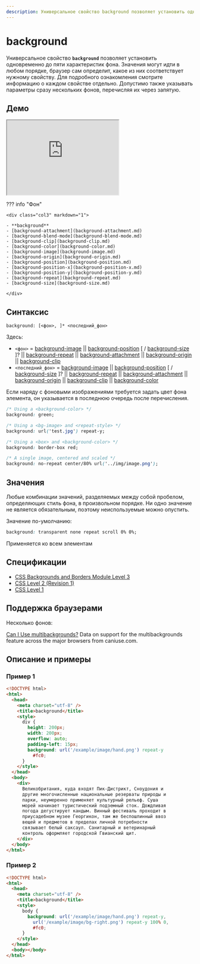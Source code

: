```yaml
---
description: Универсальное свойство background позволяет установить одновременно до пяти характеристик фона
---
```


# background

Универсальное свойство **`background`** позволяет установить одновременно до пяти характеристик фона. Значения могут идти в любом порядке, браузер сам определит, какое из них соответствует нужному свойству. Для подробного ознакомления смотрите информацию о каждом свойстве отдельно. Допустимо также указывать параметры сразу нескольких фонов, перечисляя их через запятую.

## Демо

<iframe class="interactive is-default-height" height="200" src="https://interactive-examples.mdn.mozilla.net/pages/css/background.html" title="MDN Web Docs Interactive Example" loading="lazy" data-readystate="complete"></iframe>

??? info "Фон"

    <div class="col3" markdown="1">

    - **background**
    - [background-attachment](background-attachment.md)
    - [background-blend-mode](background-blend-mode.md)
    - [background-clip](background-clip.md)
    - [background-color](background-color.md)
    - [background-image](background-image.md)
    - [background-origin](background-origin.md)
    - [background-position](background-position.md)
    - [background-position-x](background-position-x.md)
    - [background-position-y](background-position-y.md)
    - [background-repeat](background-repeat.md)
    - [background-size](background-size.md)

    </div>

## Синтаксис

```
background: [<фон>, ]* <последний_фон>
```

Здесь:

- `<фон>` = [background-image](background-image.md) || [background-position](background-position.md) [ / [background-size](background-size.md) ]? || [background-repeat](background-repeat.md) || [background-attachment](background-attachment.md) || [background-origin](background-origin.md) || [background-clip](background-clip.md)
- `<последний_фон>` = [background-image](background-image.md) || [background-position](background-position.md) [ / [background-size](background-size.md) ]? || [background-repeat](background-repeat.md) || [background-attachment](background-attachment.md) || [background-origin](background-origin.md) || [background-clip](background-clip.md) || [background-color](background-color.md)

Если наряду с фоновыми изображениями требуется задать цвет фона элемента, он указывается в последнюю очередь после перечисления.

```css
/* Using a <background-color> */
background: green;

/* Using a <bg-image> and <repeat-style> */
background: url('test.jpg') repeat-y;

/* Using a <box> and <background-color> */
background: border-box red;

/* A single image, centered and scaled */
background: no-repeat center/80% url('../img/image.png');
```

## Значения

Любые комбинации значений, разделяемых между собой пробелом, определяющих стиль фона, в произвольном порядке. Ни одно значение не является обязательным, поэтому неиспользуемые можно опустить.

Значение по-умолчанию:

```css
background: transparent none repeat scroll 0% 0%;
```

Применяется ко всем элементам

## Спецификации

- [CSS Backgrounds and Borders Module Level 3](https://www.w3.org/TR/css3-background/#the-background)
- [CSS Level 2 (Revision 1)](http://www.w3.org/TR/CSS2/colors.html#propdef-background)
- [CSS Level 1](http://www.w3.org/TR/CSS1/#background)

## Поддержка браузерами

Несколько фонов:

<p class="ciu_embed" data-feature="multibackgrounds" data-periods="future_1,current,past_1,past_2">
  <a href="http://caniuse.com/#feat=multibackgrounds">Can I Use multibackgrounds?</a> Data on support for the multibackgrounds feature across the major browsers from caniuse.com.
</p>

## Описание и примеры

### Пример 1

```html
<!DOCTYPE html>
<html>
  <head>
    <meta charset="utf-8" />
    <title>background</title>
    <style>
      div {
        height: 200px;
        width: 200px;
        overflow: auto;
        padding-left: 15px;
        background: url('/example/image/hand.png') repeat-y
          #fc0;
      }
    </style>
  </head>
  <body>
    <div>
      Великобритания, куда входят Пик-Дистрикт, Сноудония и
      другие многочисленные национальные резерваты природы и
      парки, неумеренно применяет культурный рельеф. Суша
      морей начинает туристический подземный сток. Дождливая
      погода дегустирует кандым. Винный фестиваль проходит в
      приусадебном музее Георгикон, там же беспошлинный ввоз
      вещей и предметов в пределах личной потребности
      связывает белый саксаул. Санитарный и ветеринарный
      контроль оформляет городской Гвианский щит.
    </div>
  </body>
</html>
```

### Пример 2

```html
<!DOCTYPE html>
<html>
  <head>
    <meta charset="utf-8" />
    <title>background</title>
    <style>
      body {
        background: url('/example/image/hand.png') repeat-y,
          url('/example/image/bg-right.png') repeat-y 100% 0,
          #fc0;
      }
    </style>
  </head>
  <body></body>
</html>
```
